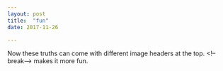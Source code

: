 ```yaml
---
layout: post
title:  "fun"
date: 2017-11-26

---
```


Now these truths can come with different image headers at the top.
<!–break–>
makes it more fun.
